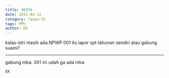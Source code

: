 ```yaml
---
title: 46974
date: 2021-03-12
category: Tanya-SC
tags: PPh
author: EK
---
```


kalau istri masih ada NPWP 001 itu lapor spt tahunan sendiri atau gabung suami?

---

gabung mba. 001 ini udah ga ada mba

`EK`
